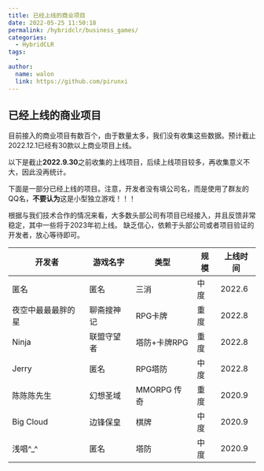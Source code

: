 ```yaml
---
title: 已经上线的商业项目
date: 2022-05-25 11:50:18
permalink: /hybridclr/business_games/
categories:
  - HybridCLR
tags:
  - 
author: 
  name: walon
  link: https://github.com/pirunxi
---
```


## 已经上线的商业项目

目前接入的商业项目有数百个，由于数量太多，我们没有收集这些数据。预计截止2022.12.1已经有30款以上商业项目上线。

以下是截止**2022.9.30**之前收集的上线项目，后续上线项目较多，再收集意义不大，因此没再统计。

下面是一部分已经上线的项目。注意，开发者没有填公司名，而是使用了群友的QQ名，**不要认为**这是小型独立游戏！！！

根据与我们技术合作的情况来看，大多数头部公司有项目已经接入，并且反馈非常稳定，其中一些将于2023年初上线。
缺乏信心，依赖于头部公司或者项目验证的开发者，放心等待即可。

| 开发者| 游戏名字|类型 |规模 | 上线时间 |
|-|-|-|-|-|
|匿名|匿名 |三消| 中度| 2022.6 |
|夜空中最最最胖的星|聊斋搜神记| RPG卡牌| 重度 |2022.8| 
|Ninja| 联盟守望者|塔防+卡牌RPG | 重度 | 2022.8 |
|Jerry |匿名|RPG塔防|中度|2022.8|
|陈陈陈先生|幻想圣域|MMORPG 传奇| 重度 | 2020.9 |
|Big Cloud|边锋保皇|棋牌| 中度  | 2020.9 |
|浅唱^_^|匿名|塔防|中度|2020.9|
